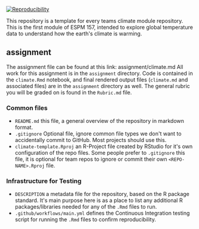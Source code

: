 [![Reproducibility](https://github.com/espm-157/climate-teams-russell-h-maeve-g/actions/workflows/main.yml/badge.svg)](https://github.com/espm-157/climate-teams-russell-h-maeve-g/actions/workflows/main.yml)

This repository is a template for every teams climate module repository. This is the first module of ESPM 157, intended to
explore global temperature data to understand how the earth's climate is warming. 

## assignment

The assignment file can be found at this link: assignment/climate.md
All work for this assignment is in the `assignment` directory.  Code is contained in the `climate.Rmd` notebook, and final rendered output files (`climate.md` and associated files) are in the `assignment` directory as well. The general rubric you will be graded on is found in the `Rubric.md` file.  


### Common files

- `README.md` this file, a general overview of the repository in markdown format.  
- `.gitignore` Optional file, ignore common file types we don't want to accidentally commit to GitHub. Most projects should use this. 
- `climate-template.Rproj` an R-Project file created by RStudio for it's own configuration of the repo files.  Some people prefer to `.gitignore` this file, it is optional for team repos to ignore or commit their own `<REPO-NAME>.Rproj` file. 

### Infrastructure for Testing

- `DESCRIPTION` a metadata file for the repository, based on the R package standard. It's main purpose here is as a place to list any additional R packages/libraries needed for any of the `.Rmd` files to run.
- `.github/workflows/main.yml` defines the Continuous Integration testing script for running the `.Rmd` files to confirm reproducibility.  



